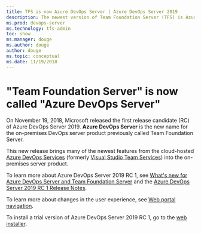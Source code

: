 ```yaml
---
title: TFS is now Azure DevOps Server | Azure DevOps Server 2019
description: The newest version of Team Foundation Server (TFS) is Azure DevOps Server 2019
ms.prod: devops-server
ms.technology: tfs-admin
toc: show
ms.manager: douge
ms.author: douge
author: douge
ms.topic: conceptual
ms.date: 11/19/2018
---
```


# "Team Foundation Server" is now called "Azure DevOps Server"

On November 19, 2018, Microsoft released the first release candidate (RC) of Azure DevOps Server 2019. **Azure DevOps Server** is the new name for the on-premises DevOps server product previously called Team Foundation Server.

This new release brings many of the newest features from the cloud-hosted [Azure DevOps Services](/azure/devops) (formerly [Visual Studio Team Services](/azure/devops/user-guide/what-happened-vsts)) into the on-premises server product.

To learn more about Azure DevOps Server 2019 RC 1, see [What's new for Azure DevOps Server and Team Foundation Server](whats-new.md) and the [Azure DevOps Server 2019 RC 1 Release Notes](https://aka.ms/azuredevopsreleasenotes).

To learn more about changes in the user experience, see [Web portal navigation](/azure/devops/project/navigation/index).

To install a trial version of Azure DevOps Server 2019 RC 1, go to the [web installer](https://go.microsoft.com/fwlink/?linkid=2041268).
